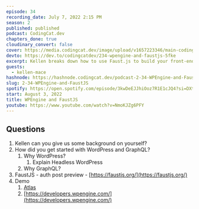 ```yaml
---
episode: 34
recording_date: July 7, 2022 2:15 PM
season: 2
published: published
podcast: CodingCat.dev
chapters_done: true
cloudinary_convert: false
cover: https://media.codingcat.dev/image/upload/v1657223346/main-codingcatdev-photo/WPEngine-and-FaustJS.jpg
devto: https://dev.to/codingcatdev/234-wpengine-and-faustjs-5fke
excerpt: Kellen breaks down how to use Faust.js to build your front-end applications with WordPress as the headless CMS.
guests:
  - kellen-mace
hashnode: https://hashnode.codingcat.dev/podcast-2-34-WPEngine-and-FaustJS
slug: 2-34-WPEngine-and-FaustJS
spotify: https://open.spotify.com/episode/3kwDeEJJhiOoz7R1E1cJQ4?si=DXtY4kKgTYGdhrFb49QQyA
start: August 3, 2022
title: WPEngine and FaustJS
youtube: https://www.youtube.com/watch?v=NmoKJZg6PFY
---
```


## Questions

1. Kellen can you give us some background on yourself?
2. How did you get started with WordPress and GraphQL?
   1. Why WordPress?
      1. Explain Headless WordPress
   2. Why GraphQL?
3. FaustJS - auth post preview - [https://faustjs.org/](https://faustjs.org/)
4. Demo
   1. [Atlas](https://wpengine.com/atlas/)
   2. [https://developers.wpengine.com/](https://developers.wpengine.com/)
